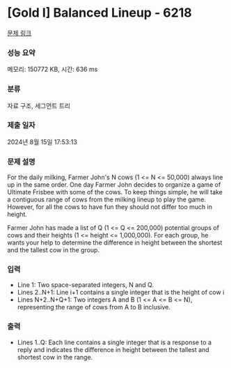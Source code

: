 # [Gold I] Balanced Lineup - 6218 

[문제 링크](https://www.acmicpc.net/problem/6218) 

### 성능 요약

메모리: 150772 KB, 시간: 636 ms

### 분류

자료 구조, 세그먼트 트리

### 제출 일자

2024년 8월 15일 17:53:13

### 문제 설명

<p>For the daily milking, Farmer John's N cows (1 <= N <= 50,000) always line up in the same order. One day Farmer John decides to organize a game of Ultimate Frisbee with some of the cows. To keep things simple, he will take a contiguous range of cows from the milking lineup to play the game. However, for all the cows to have fun they should not differ too much in height.</p>

<p>Farmer John has made a list of Q (1 <= Q <= 200,000) potential groups of cows and their heights (1 <= height <= 1,000,000). For each group, he wants your help to determine the difference in height between the shortest and the tallest cow in the group.</p>

### 입력 

 <ul>
	<li>Line 1: Two space-separated integers, N and Q.</li>
	<li>Lines 2..N+1: Line i+1 contains a single integer that is the height of cow i</li>
	<li>Lines N+2..N+Q+1: Two integers A and B (1 <= A <= B <= N), representing the range of cows from A to B inclusive.</li>
</ul>

<p> </p>

### 출력 

 <ul>
	<li>Lines 1..Q: Each line contains a single integer that is a response to a reply and indicates the difference in height between the tallest and shortest cow in the range.</li>
</ul>

